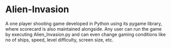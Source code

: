 # Alien-Invasion
A one player shooting game developed in Python using its pygame library, where scorecard is also maintained alongside. Any user can run the game by executing Alien_Invasion.py and can even change gaming conditions like no of ships, speed, level difficulty, screen size, etc.
